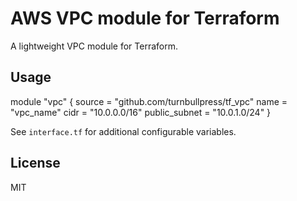 # AWS VPC module for Terraform

A lightweight VPC module for Terraform.

## Usage

module "vpc" {
  source = "github.com/turnbullpress/tf_vpc"
  name = "vpc_name"
  cidr = "10.0.0.0/16"
  public_subnet = "10.0.1.0/24"
  }

  See `interface.tf` for additional configurable variables.

  ## License

  MIT
